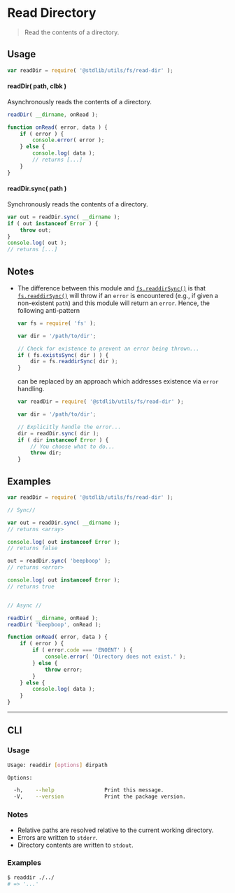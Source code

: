 Read Directory
===

> Read the contents of a directory.


<!-- <usage> -->

## Usage

``` javascript
var readDir = require( '@stdlib/utils/fs/read-dir' );
```

#### readDir( path, clbk )

Asynchronously reads the contents of a directory.

``` javascript
readDir( __dirname, onRead );

function onRead( error, data ) {
    if ( error ) {
        console.error( error );
    } else {
        console.log( data );
        // returns [...]
    }
}
```

#### readDir.sync( path )

Synchronously reads the contents of a directory.

``` javascript
var out = readDir.sync( __dirname );
if ( out instanceof Error ) {
    throw out;
}
console.log( out );
// returns [...]
```

<!-- </usage> -->


<!-- <notes> -->

## Notes

*   The difference between this module and [`fs.readdirSync()`][fs] is that [`fs.readdirSync()`][fs] will throw if an `error` is encountered (e.g., if given a non-existent `path`) and this module will return an `error`. Hence, the following anti-pattern

    ``` javascript
    var fs = require( 'fs' );

    var dir = '/path/to/dir';

    // Check for existence to prevent an error being thrown...
    if ( fs.existsSync( dir ) ) {
        dir = fs.readdirSync( dir );
    }
    ```

    can be replaced by an approach which addresses existence via `error` handling.

    ``` javascript
    var readDir = require( '@stdlib/utils/fs/read-dir' );

    var dir = '/path/to/dir';

    // Explicitly handle the error...
    dir = readDir.sync( dir );
    if ( dir instanceof Error ) {
        // You choose what to do...
        throw dir;
    }
    ```

<!-- </notes> -->


<!-- <examples> -->

## Examples

``` javascript
var readDir = require( '@stdlib/utils/fs/read-dir' );

// Sync//

var out = readDir.sync( __dirname );
// returns <array>

console.log( out instanceof Error );
// returns false

out = readDir.sync( 'beepboop' );
// returns <error>

console.log( out instanceof Error );
// returns true


// Async //

readDir( __dirname, onRead );
readDir( 'beepboop', onRead );

function onRead( error, data ) {
    if ( error ) {
        if ( error.code === 'ENOENT' ) {
            console.error( 'Directory does not exist.' );
        } else {
            throw error;
        }
    } else {
        console.log( data );
    }
}
```

<!-- </examples> -->


<!-- <cli> -->

---

## CLI

<!-- <usage> -->

### Usage

``` bash
Usage: readdir [options] dirpath

Options:

  -h,    --help                Print this message.
  -V,    --version             Print the package version.
```

<!-- </usage> -->


<!-- <notes> -->

### Notes

* Relative paths are resolved relative to the current working directory.
* Errors are written to `stderr`.
* Directory contents are written to `stdout`.

<!-- </notes> -->


<!-- <examples> -->

### Examples

``` bash
$ readdir ./../
# => '...'
```

<!-- </examples> -->

<!-- </cli> -->


<!-- <links> -->

[fs]: https://nodejs.org/api/fs.html

<!-- </links> -->
